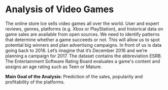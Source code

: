 # Analysis of Video Games
The online store Ice sells video games all over the world. User and expert reviews, genres, platforms (e.g. Xbox or PlayStation), and historical data on game sales are available from open sources. We need to identify patterns that determine whether a game succeeds or not. This will allow us to spot potential big winners and plan advertising campaigns. In front of us is data going back to 2016. Let’s imagine that it’s December 2016 and we’re planning a campaign for 2017. The dataset contains the abbreviation ESRB. The Entertainment Software Rating Board evaluates a game's content and assigns an age rating such as Teen or Mature.

**Main Goal of the Analysis:**
Prediction of the sales, popularity and profitability of the platforms.
